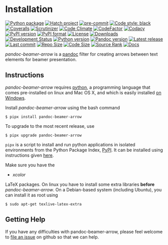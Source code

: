 Installation
============

[![Python package](https://github.com/chdemko/pandoc-beamer-arrow/workflows/Python%20package/badge.svg?branch=develop)](https://github.com/chdemko/pandoc-beamer-arrow/actions/workflows/python-package.yml)
[![Hatch project](https://img.shields.io/badge/%F0%9F%A5%9A-Hatch-4051b5.svg)](https://github.com/pypa/hatch)
[![pre-commit](https://img.shields.io/badge/pre--commit-enabled-brightgreen?logo=pre-commit)](https://github.com/pre-commit/pre-commit)
[![Code style: black](https://img.shields.io/badge/code%20style-black-000000.svg)](https://pypi.org/project/black/)
[![Coveralls](https://img.shields.io/coveralls/github/chdemko/pandoc-beamer-arrow/develop.svg?logo=Codecov&logoColor=white)](https://coveralls.io/github/chdemko/pandoc-beamer-arrow?branch=develop)
[![Scrutinizer](https://img.shields.io/scrutinizer/g/chdemko/pandoc-beamer-arrow.svg?logo=scrutinizer)](https://scrutinizer-ci.com/g/chdemko/pandoc-beamer-arrow/)
[![Code Climate](https://codeclimate.com/github/chdemko/pandoc-beamer-arrow/badges/gpa.svg)](https://codeclimate.com/github/chdemko/pandoc-beamer-arrow/)
[![CodeFactor](https://img.shields.io/codefactor/grade/github/chdemko/pandoc-beamer-arrow/develop.svg?logo=codefactor)](https://www.codefactor.io/repository/github/chdemko/pandoc-beamer-arrow)
[![Codacy](https://img.shields.io/codacy/grade/5e04e80fe4124ea18911026086fdafe9.svg?logo=codacy)](https://app.codacy.com/gh/chdemko/pandoc-beamer-arrow/)
[![PyPI version](https://img.shields.io/pypi/v/pandoc-beamer-arrow.svg?logo=pypi&logoColor=white)](https://pypi.org/project/pandoc-beamer-arrow/)
[![PyPI format](https://img.shields.io/pypi/format/pandoc-beamer-arrow.svg?logo=pypi&logoColor=white)](https://pypi.org/project/pandoc-beamer-arrow/)
[![License](https://img.shields.io/pypi/l/pandoc-beamer-arrow.svg?logo=pypi&logoColor=white)](https://raw.githubusercontent.com/chdemko/pandoc-beamer-arrow/develop/LICENSE)
[![Downloads](https://img.shields.io/pypi/dm/pandoc-beamer-arrow?logo=pypi&logoColor=white)](https://pepy.tech/project/pandoc-beamer-arrow)
[![Development Status](https://img.shields.io/pypi/status/pandoc-beamer-arrow.svg?logo=pypi&logoColor=white)](https://pypi.org/project/pandoc-beamer-arrow/)
[![Python version](https://img.shields.io/pypi/pyversions/pandoc-beamer-arrow.svg?logo=Python&logoColor=white)](https://pypi.org/project/pandoc-beamer-arrow/)
[![Pandoc version](https://img.shields.io/badge/pandoc-2.11%20|%202.12%20|%202.13%20|%202.14%20|%202.15%20|%202.16%20|%202.17%20|%202.18%20|%202.19%20|%203.0%20|%203.1%20|%203.2%20|%203.3%20|%203.4%20|%203.5-blue.svg?logo=markdown)](https://pandoc.org/)
[![Latest release](https://img.shields.io/github/release-date/chdemko/pandoc-beamer-arrow.svg?logo=github)](https://github.com/chdemko/pandoc-beamer-arrow/releases)
[![Last commit](https://img.shields.io/github/last-commit/chdemko/pandoc-beamer-arrow/develop?logo=github)](https://github.com/chdemko/pandoc-beamer-arrow/commit/develop/)
[![Repo Size](https://img.shields.io/github/repo-size/chdemko/pandoc-beamer-arrow.svg?logo=github)](http://pandoc-beamer-arrow.readthedocs.io/en/latest/)
[![Code Size](https://img.shields.io/github/languages/code-size/chdemko/pandoc-beamer-arrow.svg?logo=github)](http://pandoc-beamer-arrow.readthedocs.io/en/latest/)
[![Source Rank](https://img.shields.io/librariesio/sourcerank/pypi/pandoc-beamer-arrow.svg?logo=libraries.io&logoColor=white)](https://libraries.io/pypi/pandoc-beamer-arrow)
[![Docs](https://img.shields.io/readthedocs/pandoc-beamer-arrow.svg?logo=read-the-docs&logoColor=white)](http://pandoc-beamer-arrow.readthedocs.io/en/latest/)

*pandoc-beamer-arrow* is a [pandoc] filter for creating arrows between text
elements for beamer presentation.

[pandoc]: http://pandoc.org/

Instructions
------------

*pandoc-beamer-arrow* requires [python], a programming language that comes
pre-installed on linux and Mac OS X, and which is easily installed
[on Windows].

Install *pandoc-beamer-arrow* using the bash command

~~~shell-session
$ pipx install pandoc-beamer-arrow
~~~

To upgrade to the most recent release, use

~~~shell-session
$ pipx upgrade pandoc-beamer-arrow
~~~

`pipx` is a script to install and run python applications in isolated
environments from the Python Package Index, [PyPI]. It can be installed
using instructions given [here](https://pipx.pypa.io/stable/).

Make sure you have the

* *xcolor*

LaTeX packages. On linux you have to install some extra libraries **before**
*pandoc-beamer-arrow*. On a Debian-based system (including Ubuntu), you can
install it as root using

~~~shell-session
$ sudo apt-get texlive-latex-extra
~~~

[python]: https://www.python.org
[on Windows]: https://www.python.org/downloads/windows
[PyPI]: https://pypi.org


Getting Help
------------

If you have any difficulties with pandoc-beamer-arrow, please feel welcome to
[file an issue] on github so that we can help.

[file an issue]: https://github.com/chdemko/pandoc-beamer-arrow/issues

